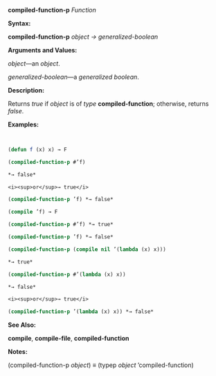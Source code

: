 **compiled-function-p** *Function* 



**Syntax:** 



**compiled-function-p** *object → generalized-boolean* 



**Arguments and Values:** 



*object*—an *object*. 



*generalized-boolean*—a *generalized boolean*. 



**Description:** 



Returns *true* if *object* is of *type* **compiled-function**; otherwise, returns *false*. 















**Examples:**
```lisp
 

(defun f (x) x) → F 

(compiled-function-p #’f) 

*→ false* 

<i><sup>or</sup>→ true</i> 

(compiled-function-p ’f) *→ false* 

(compile ’f) → F 

(compiled-function-p #’f) *→ true* 

(compiled-function-p ’f) *→ false* 

(compiled-function-p (compile nil ’(lambda (x) x))) 

*→ true* 

(compiled-function-p #’(lambda (x) x)) 

*→ false* 

<i><sup>or</sup>→ true</i> 

(compiled-function-p ’(lambda (x) x)) *→ false* 


```
**See Also:** 



**compile**, **compile-file**, **compiled-function** 



**Notes:** 



(compiled-function-p *object*) *≡* (typep *object* ’compiled-function) 



